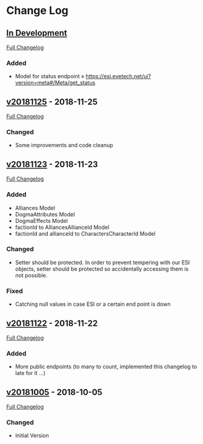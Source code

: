 
# Change Log

## [In Development](https://github.com/ppfeufer/wp-esi-client/tree/development)
[Full Changelog](https://github.com/ppfeufer/wp-esi-client/compare/v20181125...development)
### Added
- Model for status endpoint » https://esi.evetech.net/ui?version=meta#/Meta/get_status

## [v20181125](https://github.com/ppfeufer/wp-esi-client/tag/v20181123) - 2018-11-25
[Full Changelog](https://github.com/ppfeufer/wp-esi-client/compare/v20181123...v20181125)
### Changed
- Some improvements and code cleanup

## [v20181123](https://github.com/ppfeufer/wp-esi-client/tag/v20181123) - 2018-11-23
[Full Changelog](https://github.com/ppfeufer/wp-esi-client/compare/v20181122...v20181123)
### Added
- Alliances Model
- DogmaAttributes Model
- DogmaEffects Model
- factionId to AlliancesAllianceId Model
- factionId and allianceId to CharactersCharacterId Model

### Changed
- Setter should be protected. In order to prevent tempering with our ESI objects, setter should be protected so accidentally accessing them is not possible.

### Fixed
- Catching null values in case ESI or a certain end point is down

## [v20181122](https://github.com/ppfeufer/wp-esi-client/tag/v20181122) - 2018-11-22
[Full Changelog](https://github.com/ppfeufer/wp-esi-client/compare/v20181005...v20181122)
### Added
- More public endpoints (to many to count, implemented this changelog to late for it ...)

## [v20181005](https://github.com/ppfeufer/wp-esi-client/releases/tag/v20181005) - 2018-10-05
[Full Changelog](https://github.com/ppfeufer/wp-esi-client/compare/v1.3.0...v1.3.1)
### Changed
- Initial Version
